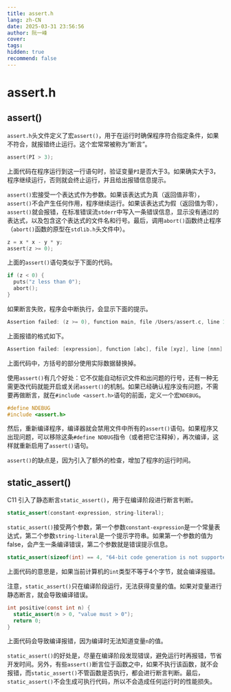 ```yaml
---
title: assert.h
lang: zh-CN
date: 2025-03-31 23:56:56
author: 阮一峰
cover: 
tags:
hidden: true
recommend: false
---
```


# assert.h

## assert()

`assert.h`头文件定义了宏`assert()`，用于在运行时确保程序符合指定条件，如果不符合，就报错终止运行。这个宏常常被称为“断言”。

```c
assert(PI > 3);
```

上面代码在程序运行到这一行语句时，验证变量`PI`是否大于3。如果确实大于3，程序继续运行，否则就会终止运行，并且给出报错信息提示。

`assert()`宏接受一个表达式作为参数。如果该表达式为真（返回值非零），`assert()`不会产生任何作用，程序继续运行。如果该表达式为假（返回值为零），`assert()`就会报错，在标准错误流`stderr`中写入一条错误信息，显示没有通过的表达式，以及包含这个表达式的文件名和行号。最后，调用`abort()`函数终止程序（`abort()`函数的原型在`stdlib.h`头文件中）。

```c
z = x * x - y * y;
assert(z >= 0);
```

上面的`assert()`语句类似于下面的代码。

```c
if (z < 0) {
  puts("z less than 0");
  abort();
}
```

如果断言失败，程序会中断执行，会显示下面的提示。

```c
Assertion failed: (z >= 0), function main, file /Users/assert.c, line 14.
```

上面报错的格式如下。

```c
Assertion failed: [expression], function [abc], file [xyz], line [nnn].
```

上面代码中，方括号的部分使用实际数据替换掉。

使用`assert()`有几个好处：它不仅能自动标识文件和出问题的行号，还有一种无需更改代码就能开启或关闭`assert()`的机制。如果已经确认程序没有问题，不需要再做断言，就在`#include <assert.h>`语句的前面，定义一个宏`NDEBUG`。

```c
#define NDEBUG
#include <assert.h>
```

然后，重新编译程序，编译器就会禁用文件中所有的`assert()`语句。如果程序又出现问题，可以移除这条`#define NDBUG`指令（或者把它注释掉），再次编译，这样就重新启用了`assert()`语句。

`assert()`的缺点是，因为引入了额外的检查，增加了程序的运行时间。

## static_assert()

C11 引入了静态断言`static_assert()`，用于在编译阶段进行断言判断。

```c
static_assert(constant-expression, string-literal);
```

`static_assert()`接受两个参数，第一个参数`constant-expression`是一个常量表达式，第二个参数`string-literal`是一个提示字符串。如果第一个参数的值为false，会产生一条编译错误，第二个参数就是错误提示信息。

```c
static_assert(sizeof(int) == 4, "64-bit code generation is not supported.");
```

上面代码的意思是，如果当前计算机的`int`类型不等于4个字节，就会编译报错。

注意，`static_assert()`只在编译阶段运行，无法获得变量的值。如果对变量进行静态断言，就会导致编译错误。

```c
int positive(const int n) {
  static_assert(n > 0, "value must > 0");
  return 0;
}
```

上面代码会导致编译报错，因为编译时无法知道变量`n`的值。

`static_assert()`的好处是，尽量在编译阶段发现错误，避免运行时再报错，节省开发时间。另外，有些`assert()`断言位于函数之中，如果不执行该函数，就不会报错，而`static_assert()`不管函数是否执行，都会进行断言判断。最后，`static_assert()`不会生成可执行代码，所以不会造成任何运行时的性能损失。
